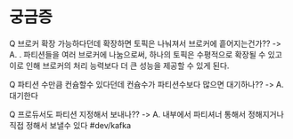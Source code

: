 # 궁금증
Q 브로커 확장 가능하다던데 확장하면 토픽은 나눠져서 브로커에 흩어지는건가?? 
-> A. . 파티션들을 여러 브로커에 나눔으로써, 하나의 토픽은 수평적으로 확장될 수 있고 이로 인해 브로커의 처리 능력보다 더 큰 성능을 제공할 수 있게 된다.

Q 파티션 수만큼 컨슘할수 있다던데 컨슘수가 파티션수보다 많으면 대기하나??
-> A. 대기한다

Q 프로듀서도 파티션 지정해서 보내나??
-> A. 내부에서 파티셔너 통해서 정해지거나 직접 정해서 보낼수 있다 
#dev/kafka
